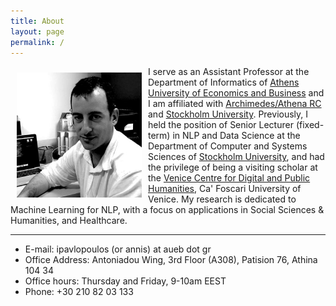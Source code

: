 ```yaml
---
title: About
layout: page
permalink: /
---
```


<img src="docs/assets/logo.jpeg" align="left" width="200px" style="padding:10px;"/>

I serve as an Assistant Professor at the Department of Informatics of [Athens University of Economics and Business](https://aueb.gr/en) and I am affiliated with [Archimedes/Athena RC](https://www.athenarc.gr/en/archimedes) and [Stockholm University](https://dsv.su.se/en/). 
Previously, I held the position of Senior Lecturer (fixed-term) in NLP and Data Science at the Department of Computer and Systems Sciences of [Stockholm University](https://dsv.su.se/en/), and had the privilege of being a visiting scholar at the [Venice Centre for Digital and Public Humanities](https://vedph.github.io/), Ca' Foscari University of Venice.
My research is dedicated to Machine Learning for NLP, with a focus on applications in Social Sciences & Humanities, and Healthcare.

--- 

* E-mail: ipavlopoulos (or annis) at aueb dot gr
* Office Address: Antoniadou Wing, 3rd Floor (A308), Patision 76, Athina 104 34
* Office hours: Thursday and Friday, 9-10am EEST
* Phone: +30 210 82 03 133
